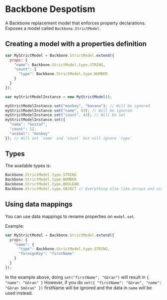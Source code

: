 # Backbone Despotism
A Backbone replacement model that enforces property declarations. 
Exposes a model called `Backbone.StrictModel`.

## Creating a model with a properties definition

```javascript
var MyStrictModel = Backbone.StrictModel.extend({
  props: {
    "name": Backbone.StrictModel.type.STRING,
    "count": {
      "type": Backbone.StrictModel.type.NUMBER
    }
  }
});

var myStrictModelInstance = new MyStrictModel();

myStrictModelInstance.set("monkey", "banana"); // Will be ignored
myStrictModelInstance.set("name", 43); // Will be ignored
myStrictModelInstance.set("count", 43); // Will be set
myStrictModelInstance.set({
  "name": "Gustaf",
  "count": 12,
  "animal": "monkey"
}); // Will set `name` and `count` but will ignore `type`
```

## Types

The available types is:
```javascript
Backbone.StrictModel.type.STRING
Backbone.StrictModel.type.NUMBER
Backbone.StrictModel.type.BOOLEAN
Backbone.StrictModel.type.OBJECT // Everything else like arrays and structs
```

## Using data mappings

You can use data mappings to rename properties on `model.set`.

Example:
```javascript
var MyStrictModel = Backbone.StrictModel.extend({
  props: {
    "name": {
      "type": Backbone.StrictModel.type.STRING,
      "foreignKey": "firstName"
    }
  }
});
```

In the example above, doing `set("firstName", "Göran")` will result in `{ "name": "Göran" }`
However, if you do `set({ "firstName": "Göran", "name": "Göran Smöran" })` firstName will be ignored and the data in `name` will be used instead.

